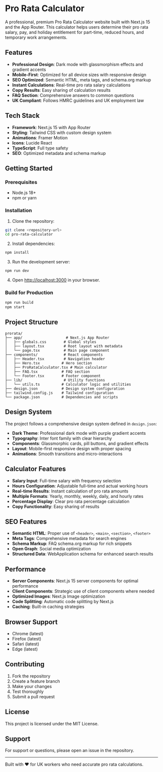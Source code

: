# Pro Rata Calculator

A professional, premium Pro Rata Calculator website built with Next.js 15 and the App Router. This calculator helps users determine their pro rata salary, pay, and holiday entitlement for part-time, reduced hours, and temporary work arrangements.

## Features

- **Professional Design**: Dark mode with glassmorphism effects and gradient accents
- **Mobile-First**: Optimized for all device sizes with responsive design
- **SEO Optimized**: Semantic HTML, meta tags, and schema.org markup
- **Instant Calculations**: Real-time pro rata salary calculations
- **Copy Results**: Easy sharing of calculation results
- **FAQ Section**: Comprehensive answers to common questions
- **UK Compliant**: Follows HMRC guidelines and UK employment law

## Tech Stack

- **Framework**: Next.js 15 with App Router
- **Styling**: Tailwind CSS with custom design system
- **Animations**: Framer Motion
- **Icons**: Lucide React
- **TypeScript**: Full type safety
- **SEO**: Optimized metadata and schema markup

## Getting Started

### Prerequisites

- Node.js 18+
- npm or yarn

### Installation

1. Clone the repository:

```bash
git clone <repository-url>
cd pro-rata-calculator
```

2. Install dependencies:

```bash
npm install
```

3. Run the development server:

```bash
npm run dev
```

4. Open [http://localhost:3000](http://localhost:3000) in your browser.

### Build for Production

```bash
npm run build
npm start
```

## Project Structure

```
prorata/
├── app/                    # Next.js App Router
│   ├── globals.css        # Global styles
│   ├── layout.tsx         # Root layout with metadata
│   └── page.tsx           # Main page component
├── components/            # React components
│   ├── Header.tsx         # Navigation header
│   ├── Hero.tsx          # Hero section
│   ├── ProRataCalculator.tsx # Main calculator
│   ├── FAQ.tsx           # FAQ section
│   └── Footer.tsx        # Footer component
├── lib/                   # Utility functions
│   └── utils.ts          # Calculator logic and utilities
├── design.json           # Design system configuration
├── tailwind.config.js    # Tailwind configuration
└── package.json          # Dependencies and scripts
```

## Design System

The project follows a comprehensive design system defined in `design.json`:

- **Dark Theme**: Professional dark mode with purple gradient accents
- **Typography**: Inter font family with clear hierarchy
- **Components**: Glassmorphic cards, pill buttons, and gradient effects
- **Layout**: Mobile-first responsive design with proper spacing
- **Animations**: Smooth transitions and micro-interactions

## Calculator Features

- **Salary Input**: Full-time salary with frequency selection
- **Hours Configuration**: Adjustable full-time and actual working hours
- **Real-time Results**: Instant calculation of pro rata amounts
- **Multiple Formats**: Yearly, monthly, weekly, daily, and hourly rates
- **Percentage Display**: Clear pro rata percentage calculation
- **Copy Functionality**: Easy sharing of results

## SEO Features

- **Semantic HTML**: Proper use of `<header>`, `<main>`, `<section>`, `<footer>`
- **Meta Tags**: Comprehensive metadata for search engines
- **Schema Markup**: FAQ schema.org markup for rich snippets
- **Open Graph**: Social media optimization
- **Structured Data**: WebApplication schema for enhanced search results

## Performance

- **Server Components**: Next.js 15 server components for optimal performance
- **Client Components**: Strategic use of client components where needed
- **Optimized Images**: Next.js Image optimization
- **Code Splitting**: Automatic code splitting by Next.js
- **Caching**: Built-in caching strategies

## Browser Support

- Chrome (latest)
- Firefox (latest)
- Safari (latest)
- Edge (latest)

## Contributing

1. Fork the repository
2. Create a feature branch
3. Make your changes
4. Test thoroughly
5. Submit a pull request

## License

This project is licensed under the MIT License.

## Support

For support or questions, please open an issue in the repository.

---

Built with ❤️ for UK workers who need accurate pro rata calculations.
